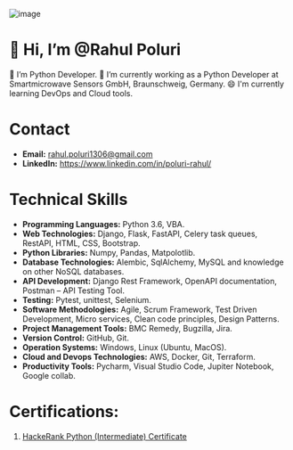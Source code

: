 ![image](https://user-images.githubusercontent.com/88401843/153305697-6690f566-0d50-4b3d-93bf-d4cef297b059.png)
 # 👋 Hi, I’m @Rahul Poluri
👀 I’m Python Developer.
🌱 I’m currently working as a Python Developer at Smartmicrowave Sensors GmbH, Braunschweig, Germany.
😄 I'm currently learning DevOps and Cloud tools.

# Contact
- **Email:** rahul.poluri1306@gmail.com
- **LinkedIn:** https://www.linkedin.com/in/poluri-rahul/

# Technical Skills
- **Programming Languages:** Python 3.6, VBA.
- **Web Technologies:** Django, Flask, FastAPI, Celery task queues, RestAPI, HTML, CSS, Bootstrap.
- **Python Libraries:** Numpy, Pandas, Matpolotlib.
- **Database Technologies:** Alembic, SqlAlchemy, MySQL and knowledge on other NoSQL databases.
- **API Development:** Django Rest Framework, OpenAPI documentation, Postman – API Testing Tool.
- **Testing:** Pytest, unittest, Selenium.
- **Software Methodologies:** Agile, Scrum Framework, Test Driven Development, Micro services, Clean code principles, Design Patterns.
- **Project Management Tools:** BMC Remedy, Bugzilla, Jira.
- **Version Control:** GitHub, Git.
- **Operation Systems:** Windows, Linux (Ubuntu, MacOS).
- **Cloud and Devops Technologies:** AWS, Docker, Git, Terraform.
- **Productivity Tools:** Pycharm, Visual Studio Code, Jupiter Notebook, Google collab.

# Certifications:
1. [HackeRank Python (Intermediate) Certificate](https://www.hackerrank.com/certificates/6bc3378b463a)

